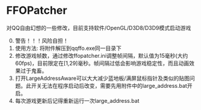 # FFOPatcher

对QQ自由幻想的一些修改，目前支持软件/OpenGL/D3D8/D3D9模式启动游戏

0. 警告！！！风险自担！</br>
1. 使用方法: 将附件解压到qqffo.exe同一目录下 </br>
2. 修改游戏帧数，通过修改ffopatcher.ini调整帧间隔，默认值为15毫秒(大约60fps)，目前限定在[1,29]毫秒。帧间隔过低会影响游戏稳定性，而且动画效果过于鬼畜。 </br>
3. 打开LargeAddressAware可以大大减少蓝地板/满屏鼠标指针及类似的贴图问题。此开关无法在程序启动后改变，需要先用附件中的large_address.bat开启。</br>
4. 每次游戏更新后记得重新运行一次large_address.bat </br>
